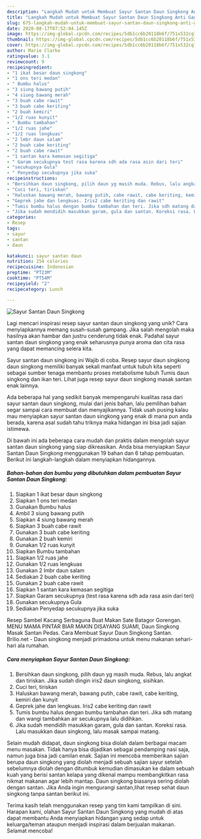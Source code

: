 ```yaml
---
description: "Langkah Mudah untuk Membuat Sayur Santan Daun Singkong Anti Gagal"
title: "Langkah Mudah untuk Membuat Sayur Santan Daun Singkong Anti Gagal"
slug: 675-langkah-mudah-untuk-membuat-sayur-santan-daun-singkong-anti-gagal
date: 2020-08-17T07:52:04.145Z
image: https://img-global.cpcdn.com/recipes/5db1cc6b20118b6f/751x532cq70/sayur-santan-daun-singkong-foto-resep-utama.jpg
thumbnail: https://img-global.cpcdn.com/recipes/5db1cc6b20118b6f/751x532cq70/sayur-santan-daun-singkong-foto-resep-utama.jpg
cover: https://img-global.cpcdn.com/recipes/5db1cc6b20118b6f/751x532cq70/sayur-santan-daun-singkong-foto-resep-utama.jpg
author: Marie Clarke
ratingvalue: 3.1
reviewcount: 9
recipeingredient:
- "1 ikat besar daun singkong"
- "1 ons teri medan"
- " Bumbu halus"
- "3 siung bawang putih"
- "4 siung bawang merah"
- "3 buah cabe rawit"
- "3 buah cabe keriting"
- "2 buah kemiri"
- "1/2 ruas kunyit"
- " Bumbu tambahan"
- "1/2 ruas jahe"
- "1/2 ruas lengkuas"
- "2 lmbr daun salam"
- "2 buah cabe keriting"
- "2 buah cabe rawit"
- "1 santan kara kemasan segitiga"
- " Garam secukupnya test rasa karena sdh ada rasa asin dari teri"
- "secukupnya Gula"
- " Penyedap secukupnya jika suka"
recipeinstructions:
- "Bersihkan daun singkong, pilih daun yg masih muda. Rebus, lalu angkat dan tiriskan. Jika sudah dingin iris2 daun singkong, sisihkan."
- "Cuci teri, tiriskan"
- "Haluskan bawang merah, bawang putih, cabe rawit, cabe keriting, kemiri dan kunyit"
- "Geprek jahe dan lengkuas. Iris2 cabe keriting dan rawit"
- "Tumis bumbu halus dengan bumbu tambahan dan teri. Jika sdh matang dan wangi tambahkan air secukupnya lalu didihkan."
- "Jika sudah mendidih masukkan garam, gula dan santan. Koreksi rasa. Lalu masukkan daun singkong, lalu masak sampai matang."
categories:
- Resep
tags:
- sayur
- santan
- daun

katakunci: sayur santan daun 
nutrition: 254 calories
recipecuisine: Indonesian
preptime: "PT23M"
cooktime: "PT54M"
recipeyield: "2"
recipecategory: Lunch

---
```



![Sayur Santan Daun Singkong](https://img-global.cpcdn.com/recipes/5db1cc6b20118b6f/751x532cq70/sayur-santan-daun-singkong-foto-resep-utama.jpg)

Lagi mencari inspirasi resep sayur santan daun singkong yang unik? Cara menyiapkannya memang susah-susah gampang. Jika salah mengolah maka hasilnya akan hambar dan justru cenderung tidak enak. Padahal sayur santan daun singkong yang enak seharusnya punya aroma dan cita rasa yang dapat memancing selera kita.

Sayur santan daun singkong ini Wajib di coba. Resep sayur daun singkong daun singkong memiliki banyak sekali manfaat untuk tubuh kita seperti sebagai sumber tenaga membantu proses metabolisme tubuh Tumis daun singkong dan ikan teri. Lihat juga resep sayur daun singkong masak santan enak lainnya.

Ada beberapa hal yang sedikit banyak mempengaruhi kualitas rasa dari sayur santan daun singkong, mulai dari jenis bahan, lalu pemilihan bahan segar sampai cara membuat dan menyajikannya. Tidak usah pusing kalau mau menyiapkan sayur santan daun singkong yang enak di mana pun anda berada, karena asal sudah tahu triknya maka hidangan ini bisa jadi sajian istimewa.


Di bawah ini ada beberapa cara mudah dan praktis dalam mengolah sayur santan daun singkong yang siap dikreasikan. Anda bisa menyiapkan Sayur Santan Daun Singkong menggunakan 19 bahan dan 6 tahap pembuatan. Berikut ini langkah-langkah dalam menyiapkan hidangannya.

<!--inarticleads1-->

##### Bahan-bahan dan bumbu yang dibutuhkan dalam pembuatan Sayur Santan Daun Singkong:

1. Siapkan 1 ikat besar daun singkong
1. Siapkan 1 ons teri medan
1. Gunakan  Bumbu halus
1. Ambil 3 siung bawang putih
1. Siapkan 4 siung bawang merah
1. Siapkan 3 buah cabe rawit
1. Gunakan 3 buah cabe keriting
1. Gunakan 2 buah kemiri
1. Gunakan 1/2 ruas kunyit
1. Siapkan  Bumbu tambahan
1. Siapkan 1/2 ruas jahe
1. Gunakan 1/2 ruas lengkuas
1. Gunakan 2 lmbr daun salam
1. Sediakan 2 buah cabe keriting
1. Gunakan 2 buah cabe rawit
1. Siapkan 1 santan kara kemasan segitiga
1. Siapkan  Garam secukupnya (test rasa karena sdh ada rasa asin dari teri)
1. Gunakan secukupnya Gula
1. Sediakan  Penyedap secukupnya jika suka


Resep Sambel Kacang Serbaguna Buat Makan Sate Batagor Gorengan. MENU MAMA PINTAR BIAR MAKIN DISAYANG SUAMI, Daun Singkong Masak Santan Pedas. Cara Membuat Sayur Daun Singkong Santan. Brilio.net - Daun singkong menjadi primadona untuk menu makanan sehari-hari ala rumahan. 

<!--inarticleads2-->

##### Cara menyiapkan Sayur Santan Daun Singkong:

1. Bersihkan daun singkong, pilih daun yg masih muda. Rebus, lalu angkat dan tiriskan. Jika sudah dingin iris2 daun singkong, sisihkan.
1. Cuci teri, tiriskan
1. Haluskan bawang merah, bawang putih, cabe rawit, cabe keriting, kemiri dan kunyit
1. Geprek jahe dan lengkuas. Iris2 cabe keriting dan rawit
1. Tumis bumbu halus dengan bumbu tambahan dan teri. Jika sdh matang dan wangi tambahkan air secukupnya lalu didihkan.
1. Jika sudah mendidih masukkan garam, gula dan santan. Koreksi rasa. Lalu masukkan daun singkong, lalu masak sampai matang.


Selain mudah didapat, daun singkong bisa diolah dalam berbagai macam menu masakan. Tidak hanya bisa dijadikan sebagai pendamping nasi saja, namun juga bisa jadi camilan enak. Sajian ini mencoba memberikan sajian berupa daun singkong yang diolah menjadi sebuah sajian sayur setelah sebelumnya diolah dengan ditumbuk kemudian dimasukan ke dalam sebuah kuah yang berisi santan kelapa yang dikenal mampu membangkitkan rasa nikmat makanan agar lebih mantap. Daun singkong biasanya sering diolah dengan santan. Jika Anda ingin mengurangi santan,lihat resep sehat daun singkong tanpa santan berikut ini. 

Terima kasih telah menggunakan resep yang tim kami tampilkan di sini. Harapan kami, olahan Sayur Santan Daun Singkong yang mudah di atas dapat membantu Anda menyiapkan hidangan yang sedap untuk keluarga/teman ataupun menjadi inspirasi dalam berjualan makanan. Selamat mencoba!
